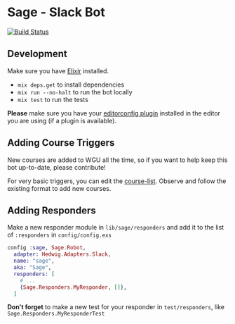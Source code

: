 # Sage - Slack Bot

[![Build Status](https://travis-ci.org/wgu-it/sage-bot.svg?branch=master)](https://travis-ci.org/wgu-it/sage-bot)

## Development

Make sure you have [Elixir](https://elixir-lang.org/install.html) installed.

- `mix deps.get` to install dependencies
- `mix run --no-halt` to run the bot locally
- `mix test` to run the tests

**Please** make sure you have your [editorconfig plugin](http://editorconfig.org/#download) installed in the editor you are using (if a plugin is available).


## Adding Course Triggers

New courses are added to WGU all the time, so if you want to help keep this bot up-to-date, please contribute!

For very basic triggers, you can edit the [course-list](https://github.com/wgu-it/sage-bot/blob/master/lib/sage/support/course_list.ex). Observe and follow the existing format to add new courses.

## Adding Responders

Make a new responder module in `lib/sage/responders` and add it to the list of `:responders` in `config/config.exs`

```elixir
config :sage, Sage.Robot,
  adapter: Hedwig.Adapters.Slack,
  name: "sage",
  aka: "Sage",
  responders: [
    # ...
    {Sage.Responders.MyResponder, []},
  ]
```

**Don't forget** to make a new test for your responder in `test/responders`, like `Sage.Responders.MyResponderTest`
